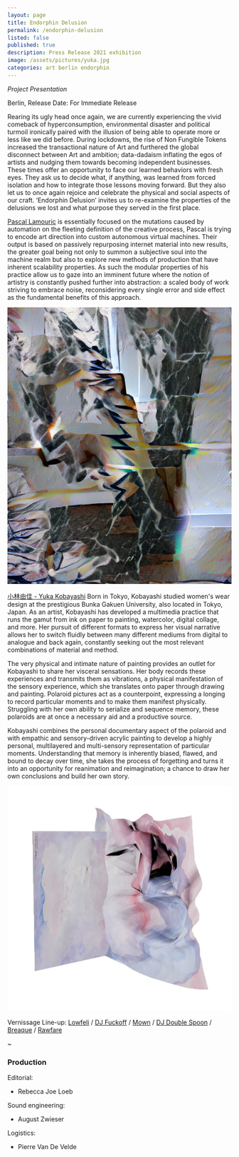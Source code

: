 ```yaml
---
layout: page
title: Endorphin Delusion
permalink: /endorphin-delusion
listed: false
published: true
description: Press Release 2021 exhibition
image: /assets/pictures/yuka.jpg
categories: art berlin endorphin
---
```

_Project Presentation_

Berlin, Release Date: For Immediate Release

Rearing its ugly head once again, we are currently experiencing the vivid comeback of hyperconsumption, environmental disaster and political turmoil ironically paired with the illusion of being able to operate more or less like we did before. During lockdowns, the rise of Non Fungible Tokens increased the transactional nature of Art and furthered the global disconnect between Art and ambition; data-dadaism inflating the egos of artists and nudging them towards becoming independent businesses.
These times offer an opportunity to face our learned behaviors with fresh eyes. They ask us to decide what, if anything, was learned from forced isolation and how to integrate those lessons moving forward. But they also let us to once again  rejoice and celebrate the physical and social aspects of our craft. ‘Endorphin Delusion’ invites us to re-examine the properties of the delusions we lost and what purpose they served in the first place.

[Pascal Lamouric](https://foundation.app/pskl) is essentially focused on the mutations caused by automation on the fleeting definition of the creative process, Pascal is trying to encode art direction into custom autonomous virtual machines. Their output is based on passively repurposing internet material into new results, the greater goal being not only to summon a subjective soul into the machine realm but also to explore new methods of production that have inherent scalability properties. As such the modular properties of his practice allow us to gaze into an imminent future where the notion of artistry is constantly pushed further into abstraction: a scaled body of work striving to embrace noise, reconsidering every single error and side effect as the fundamental benefits of this approach.

<img class='post-image' src="/assets/pictures/pskl.jpg">

[小林由佳 - Yuka Kobayashi](https://stdiscipline.com/) Born in Tokyo, Kobayashi studied women's wear design at the prestigious Bunka Gakuen University, also located in Tokyo, Japan. As an artist, Kobayashi has developed a multimedia practice that runs the gamut from ink on paper to painting, watercolor, digital collage, and more. Her pursuit of different formats to express her visual narrative allows her to switch fluidly between many different mediums from digital to analogue and back again, constantly seeking out the most relevant combinations of material and method.

The very physical and intimate nature of painting provides an outlet for Kobayashi to share her visceral sensations. Her body records these experiences and transmits them as vibrations, a physical manifestation of the sensory experience, which she translates onto paper through drawing and painting. Polaroid pictures act as a counterpoint, expressing a longing to record particular moments and to make them manifest physically. Struggling with her own ability to serialize and sequence memory, these polaroids are at once a necessary aid and a productive source.

Kobayashi combines the personal documentary aspect of the polaroid and with empathic and sensory-driven acrylic painting to develop a highly personal, multilayered and multi-sensory representation of particular moments. Understanding that memory is inherently biased, flawed, and bound to decay over time, she takes the process of forgetting and turns it into an opportunity for reanimation and reimagination; a chance to draw her own conclusions and build her own story.

<img class='post-image' src="/assets/pictures/yuka.jpg">



Vernissage Line-up: [Lowfeli](https://soundcloud.com/lowfeli) / [DJ Fuckoff](https://soundcloud.com/djfuckoff) / [Mown](https://soundcloud.com/mownofficial) / [DJ Double Spoon](https://soundcloud.com/bahayam) / [Breaque](https://soundcloud.com/breaque-fin) / [Rawfare](https://songsling.studio/)

~

### Production

Editorial:
- Rebecca Joe Loeb

Sound engineering:
- August Zwieser

Logistics:
- Pierre Van De Velde